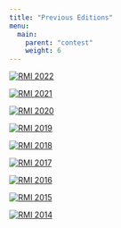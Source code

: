 ```yaml
---
title: "Previous Editions"
menu:
  main:
    parent: "contest"
    weight: 6
---
```


[![RMI 2022](/assets/previous/2022.png)](http://rmi.lbi.ro/rmi_2022)

[![RMI 2021](/assets/previous/2021.png)](http://rmi.lbi.ro/rmi_2021)

[![RMI 2020](/assets/previous/2020.png)](http://rmi.lbi.ro/rmi_2020)

[![RMI 2019](/assets/previous/2019.png)](http://rmi.lbi.ro/rmi_2019)

[![RMI 2018](/assets/previous/2018.png)](http://rmi.lbi.ro/rmi_2018)

[![RMI 2017](/assets/previous/2017.png)](http://rmi.lbi.ro/rmi_2017)

[![RMI 2016](/assets/previous/2016.png)](http://rmi.lbi.ro/rmi_2016)

[![RMI 2015](/assets/previous/2015.png)](http://rmi.lbi.ro/rmi_2015)

[![RMI 2014](/assets/previous/2014.png)](http://rmi.lbi.ro/rmi_2014)
